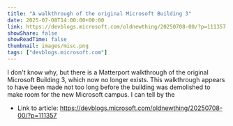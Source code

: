 ```yaml
---
title: "A walkthrough of the original Microsoft Building 3"
date: 2025-07-08T14:00:00+00:00
link: https://devblogs.microsoft.com/oldnewthing/20250708-00/?p=111357
showShare: false
showReadTime: false
thumbnail: images/misc.png
tags: ["devblogs.microsoft.com"]
---
```

I don't know why, but there is a Matterport walkthrough of the original Microsoft Building 3, which now no longer exists. This walkthrough appears to have been made not too long before the building was demolished to make room for the new Microsoft campus. I can tell by the

- Link to article: https://devblogs.microsoft.com/oldnewthing/20250708-00/?p=111357